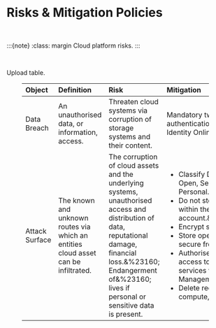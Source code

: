 <br>

Risks & Mitigation Policies
===========================

<br>

:::{note}
:class: margin
Cloud platform risks.
:::

<br>

Upload table.

<table style="width: 85%; border: 0; border-spacing: 5px; margin-left: 35px">
    <colgroup>
        <col span="1" style="width: 13.5%;">
        <col span="1" style="width: 18.5%;">
        <col span="1" style="width: 29.0%;">
        <col span="1" style="width: 39.0%;">
    </colgroup>
    <thead><tr style="text-align: left"><th>Object</th><th>Definition</th><th>Risk</th><th>Mitigation</th></tr></thead>
    <tr>
        <td>Data Breach</td>
        <td>An unauthorised data, or information, access.</td>
        <td>Threaten cloud systems via corruption of storage systems and their content.</td>
        <td>Mandatory two-factor authentication via FIDO (Fast Identity Online) Keys.</td>
    </tr>
    <tr>
        <td>Attack Surface</td>
        <td>The known and unknown routes via which an entities cloud asset can be infiltrated.</td>
        <td>The corruption of cloud assets and the underlying systems, unauthorised access and distribution of data, reputational damage, financial loss.&%23160; Endangerment of&%23160; lives if personal or sensitive data is present.</td>
        <td><ul>
            <li>Classify Data Sets&%2358; Open, Sensitive, Personal.&%23160;&%23160;</li>
            <li>Do not store personal data within the team's cloud account.&%23160;</li>
            <li>Encrypt sensitive data.</li>
            <li>Store open data via the most secure free option.</li>
            <li>Authorise and withdraw access to data and compute services via IAM (Identity &amp; Management) roles.</li>
            <li>Delete redundant data, and compute, assets.</li>
        </ul></td>
    </tr>
</table>

<br>
<br>
<br>
<br>

<br>
<br>
<br>
<br>
